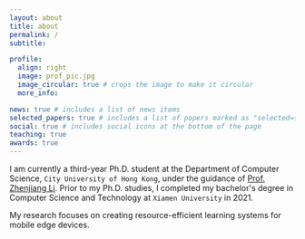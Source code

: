 ```yaml
---
layout: about
title: about
permalink: /
subtitle:

profile:
  align: right
  image: prof_pic.jpg
  image_circular: true # crops the image to make it circular
  more_info:

news: true # includes a list of news items
selected_papers: true # includes a list of papers marked as "selected={true}"
social: true # includes social icons at the bottom of the page
teaching: true
awards: true
---
```


I am currently a third-year Ph.D. student at the Department of Computer Science, `City University of Hong Kong`, under the guidance of [Prof. Zhenjiang Li](https://www.cs.cityu.edu.hk/~zhenjili/). Prior to my Ph.D. studies, I completed my bachelor's degree in Computer Science and Technology at `Xiamen University` in 2021.

My research focuses on creating resource-efficient learning systems for mobile edge devices.
